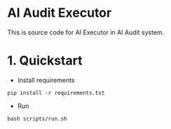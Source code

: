 # AI Audit Executor

This is source code for AI Executor in AI Audit system.

# 1. Quickstart
- Install requirements
```
pip install -r requirements.txt
```
- Run
```
bash scripts/run.sh
```
